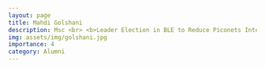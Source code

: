 ```yaml
---
layout: page
title: Mahdi Golshani
description: Msc <br> <b>Leader Election in BLE to Reduce Piconets Interference</b>
img: assets/img/golshani.jpg
importance: 4
category: Alumni
---
```

